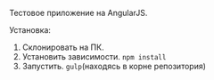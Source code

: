 Тестовое приложение на AngularJS.

Установка:
1. Склонировать на ПК.
2. Установить зависимости. <code>npm install</code>
3. Запустить. <code>gulp</code>(находясь в корне репозитория)
